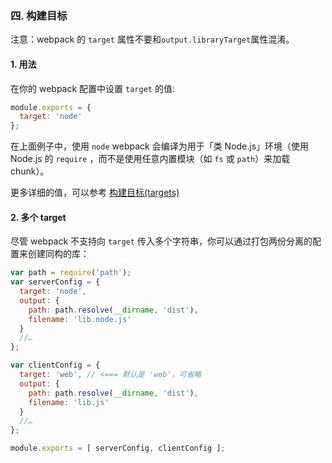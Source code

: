 
### 四. 构建目标

注意：webpack 的 `target` 属性不要和` output.libraryTarget `属性混淆。

#### 1. 用法

在你的 webpack 配置中设置 `target` 的值:   

```js
module.exports = {
  target: 'node'
};
```
在上面例子中，使用 `node` webpack 会编译为用于「类 Node.js」环境（使用 Node.js 的 `require` ，而不是使用任意内置模块（如 `fs` 或 `path`）来加载 chunk）。

更多详细的值，可以参考 [构建目标(targets)](https://www.webpackjs.com/configuration/target/)

#### 2. 多个 target

尽管 webpack 不支持向 `target` 传入多个字符串，你可以通过打包两份分离的配置来创建同构的库：

```js
var path = require('path');
var serverConfig = {
  target: 'node',
  output: {
    path: path.resolve(__dirname, 'dist'),
    filename: 'lib.node.js'
  }
  //…
};

var clientConfig = {
  target: 'web', // <=== 默认是 'web'，可省略
  output: {
    path: path.resolve(__dirname, 'dist'),
    filename: 'lib.js'
  }
  //…
};

module.exports = [ serverConfig, clientConfig ];
```